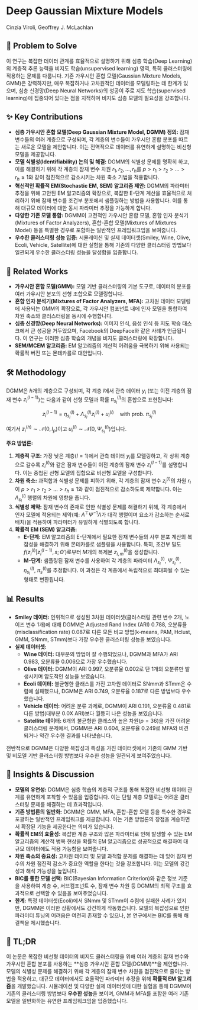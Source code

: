 # Deep Gaussian Mixture Models
Cinzia Viroli, Geoffrey J. McLachlan

## 🧩 Problem to Solve
이 연구는 복잡한 데이터 관계를 효율적으로 설명하기 위해 심층 학습(Deep Learning)의 계층적 추론 능력을 비지도 학습(unsupervised learning) 영역, 특히 클러스터링에 적용하는 문제를 다룹니다. 기존 가우시안 혼합 모델(Gaussian Mixture Models, GMM)은 강력하지만, 매우 복잡하거나 고차원적인 데이터를 모델링하는 데 한계가 있으며, 심층 신경망(Deep Neural Networks)의 성공이 주로 지도 학습(supervised learning)에 집중되어 있다는 점을 지적하며 비지도 심층 모델의 필요성을 강조합니다.

## ✨ Key Contributions
*   **심층 가우시안 혼합 모델(Deep Gaussian Mixture Model, DGMM) 정의:** 잠재 변수들의 여러 계층으로 구성되며, 각 계층의 변수들이 가우시안 혼합 분포를 따르는 새로운 모델을 제안합니다. 이는 전역적으로 데이터를 유연하게 설명하는 비선형 모델을 제공합니다.
*   **모델 식별성(Identifiability) 논의 및 해결:** DGMM의 식별성 문제를 명확히 하고, 이를 해결하기 위해 각 계층의 잠재 변수 차원 $r_1, r_2, ..., r_h$를 $p > r_1 > r_2 > ... > r_h \ge 1$와 같이 점진적으로 감소시키는 차원 축소 기법을 적용합니다.
*   **혁신적인 확률적 EM(Stochastic EM, SEM) 알고리즘 제안:** DGMM의 파라미터 추정을 위해 고안된 EM 알고리즘의 확장으로, 복잡한 E-단계 계산을 효율적으로 처리하기 위해 잠재 변수를 조건부 분포에서 샘플링하는 방법을 사용합니다. 이를 통해 대규모 데이터에 대한 동시 파라미터 추정을 가능하게 합니다.
*   **다양한 기존 모델 통합:** DGMM이 고전적인 가우시안 혼합 모델, 혼합 인자 분석기(Mixtures of Factor Analyzers), 혼합-혼합 모델(Mixtures of Mixtures Model) 등을 특별한 경우로 포함하는 일반적인 프레임워크임을 보여줍니다.
*   **우수한 클러스터링 성능 입증:** 시뮬레이션 및 실제 데이터셋(Smiley, Wine, Olive, Ecoli, Vehicle, Satellite)에 대한 실험을 통해 기존의 다양한 클러스터링 방법보다 일관되게 우수한 클러스터링 성능을 달성함을 입증합니다.

## 📎 Related Works
*   **가우시안 혼합 모델(GMM):** 모델 기반 클러스터링의 기본 도구로, 데이터의 분포를 여러 가우시안 분포의 선형 조합으로 모델링합니다.
*   **혼합 인자 분석기(Mixtures of Factor Analyzers, MFA):** 고차원 데이터 모델링에 사용되는 GMM의 확장으로, 각 가우시안 컴포넌트 내에 인자 모델을 통합하여 차원 축소와 클러스터링을 동시에 수행합니다.
*   **심층 신경망(Deep Neural Networks):** 이미지 인식, 음성 인식 등 지도 학습 태스크에서 큰 성공을 거두었으며, Facebook의 DeepFace와 같은 사례가 언급됩니다. 이 연구는 이러한 심층 학습의 개념을 비지도 클러스터링에 확장합니다.
*   **SEM/MCEM 알고리즘:** EM 알고리즘의 계산적 어려움을 극복하기 위해 사용되는 확률적 버전 또는 몬테카를로 대안입니다.

## 🛠️ Methodology
DGMM은 $h$개의 계층으로 구성되며, 각 계층 $l$에서 관측 데이터 $y_i$ (또는 이전 계층의 잠재 변수 $z^{(l-1)}_i$)는 다음과 같이 선형 모델과 확률 $\pi^{(l)}_{s_l}$의 혼합으로 표현됩니다:

$$
z^{(l-1)}_i = \eta^{(l)}_{s_l} + \Lambda^{(l)}_{s_l} z^{(l)}_i + u^{(l)}_i \quad \text{with prob. } \pi^{(l)}_{s_l}
$$

여기서 $z^{(h)}_i \sim \mathcal{N}(0, I_p)$이고 $u^{(l)}_i \sim \mathcal{N}(0, \Psi^{(l)}_{s_l})$입니다.

**주요 방법론:**
1.  **계층적 구조:** 가장 낮은 계층($l=1$)에서 관측 데이터 $y_i$를 모델링하고, 각 상위 계층으로 갈수록 $z^{(l)}_i$와 같은 잠재 변수들이 이전 계층의 잠재 변수 $z^{(l-1)}_i$를 설명합니다. 이는 중첩된 선형 모델의 집합으로 비선형 모델을 구성합니다.
2.  **차원 축소:** 과적합과 식별성 문제를 피하기 위해, 각 계층의 잠재 변수 $z^{(l)}_i$의 차원 $r_l$이 $p > r_1 > r_2 > ... > r_h \ge 1$와 같이 점진적으로 감소하도록 제약합니다. 이는 $\Lambda^{(l)}_{s_l}$ 행렬의 차원에 영향을 줍니다.
3.  **식별성 제약:** 잠재 변수의 존재로 인한 식별성 문제를 해결하기 위해, 각 계층에서 인자 모델에 적용되는 제약(예: $\Lambda^{\top}\Psi^{-1}\Lambda$가 대각 행렬이며 요소가 감소하는 순서로 배치)을 적용하여 파라미터가 유일하게 식별되도록 합니다.
4.  **확률적 EM (SEM) 알고리즘:**
    *   **E-단계:** EM 알고리즘의 E-단계에서 필요한 잠재 변수들의 사후 분포 계산의 복잡성을 해결하기 위해 몬테카를로 샘플링을 사용합니다. 특히, 조건부 밀도 $f(z^{(l)}_i | z^{(l-1)}_i, s; \Theta')$로부터 $M$개의 복제본 $z^{(l)}_{i,m}$을 생성합니다.
    *   **M-단계:** 샘플링된 잠재 변수를 사용하여 각 계층의 파라미터 $\Lambda^{(l)}_{s_l}$, $\Psi^{(l)}_{s_l}$, $\eta^{(l)}_{s_l}$, $\pi^{(l)}_s$를 추정합니다. 이 과정은 각 계층에서 독립적으로 최대화될 수 있는 형태로 변환됩니다.

## 📊 Results
*   **Smiley 데이터:** 인위적으로 생성된 3차원 데이터셋(클러스터링 관련 변수 2개, 노이즈 변수 1개)에 대해 DGMM은 Adjusted Rand Index (ARI) 0.788, 오분류율(misclassification rate) 0.087로 다른 모든 비교 방법(k-means, PAM, Hclust, GMM, SNmm, STmm)보다 가장 우수한 클러스터링 성능을 보였습니다.
*   **실제 데이터셋:**
    *   **Wine 데이터:** 대부분의 방법이 잘 수행되었으나, DGMM과 MFA가 ARI 0.983, 오분류율 0.006으로 가장 우수했습니다.
    *   **Olive 데이터:** DGMM이 ARI 0.997, 오분류율 0.002로 단 1개의 오분류만 발생시키며 압도적인 성능을 보였습니다.
    *   **Ecoli 데이터:** 불균형한 클래스를 가진 고차원 데이터로 SNmm과 STmm은 수렴에 실패했으나, DGMM은 ARI 0.749, 오분류율 0.187로 다른 방법보다 우수했습니다.
    *   **Vehicle 데이터:** 어려운 분류 과제로, DGMM이 ARI 0.191, 오분류율 0.481로 다른 방법(대부분 0.0X ARI)보다 월등히 나은 성능을 보였습니다.
    *   **Satellite 데이터:** 6개의 불균형한 클래스와 높은 차원($p=36$)을 가진 어려운 클러스터링 문제에서, DGMM은 ARI 0.604, 오분류율 0.249로 MFA와 비견되거나 약간 우수한 결과를 나타냈습니다.

전반적으로 DGMM은 다양한 복잡성과 특성을 가진 데이터셋에서 기존의 GMM 기반 및 비모델 기반 클러스터링 방법보다 우수한 성능을 일관되게 보여주었습니다.

## 🧠 Insights & Discussion
*   **모델의 유연성:** DGMM은 심층 학습의 계층적 구조를 통해 복잡한 비선형 데이터 관계를 유연하게 포착할 수 있음을 입증합니다. 이는 단일 계층 모델로는 어려운 클러스터링 문제를 해결하는 데 효과적입니다.
*   **기존 방법론의 일반화:** DGMM은 GMM, MFA, 혼합-혼합 모델 등을 특수한 경우로 포괄하는 일반적인 프레임워크를 제공합니다. 이는 기존 방법론의 장점을 계승하면서 확장된 기능을 제공한다는 의미가 있습니다.
*   **확률적 EM의 효율성:** 복잡한 계층 구조와 많은 파라미터로 인해 발생할 수 있는 EM 알고리즘의 계산적 병목 현상을 확률적 EM 알고리즘으로 성공적으로 해결하여 대규모 데이터에도 적용 가능함을 보여줍니다.
*   **차원 축소의 중요성:** 고차원 데이터 및 모델 과적합 문제를 해결하는 데 있어 잠재 변수의 차원 점진적 감소가 중요한 역할을 한다는 것을 강조합니다. 이는 모델의 강건성과 해석 가능성을 높입니다.
*   **BIC를 통한 모델 선택:** BIC(Bayesian Information Criterion)와 같은 정보 기준을 사용하여 계층 수, 서브컴포넌트 수, 잠재 변수 차원 등 DGMM의 최적 구조를 효과적으로 선택할 수 있음을 보여주었습니다.
*   **한계:** 특정 데이터셋(Ecoli)에서 SNmm 및 STmm이 수렴에 실패한 사례가 있지만, DGMM은 이러한 상황에서도 강건하게 작동했습니다. 모델의 복잡성으로 인한 파라미터 튜닝의 어려움은 여전히 존재할 수 있으나, 본 연구에서는 BIC를 통해 해결책을 제시했습니다.

## 📌 TL;DR
이 논문은 복잡한 비선형 데이터의 비지도 클러스터링을 위해 여러 계층의 잠재 변수와 가우시안 혼합 분포를 사용하는 **심층 가우시안 혼합 모델(DGMM)**을 제안합니다. 모델의 식별성 문제를 해결하기 위해 각 계층의 잠재 변수 차원을 점진적으로 줄이는 방법을 적용하고, 대규모 데이터에서도 효율적인 파라미터 추정을 위해 **확률적 EM 알고리즘**을 개발했습니다. 시뮬레이션 및 다양한 실제 데이터셋에 대한 실험을 통해 DGMM이 기존의 클러스터링 방법보다 **우수한 성능**을 보이며, GMM과 MFA를 포함한 여러 기존 모델을 일반화하는 유연한 프레임워크임을 입증했습니다.